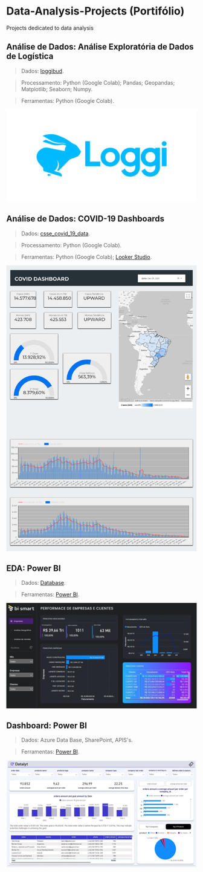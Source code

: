 # Data-Analysis-Projects (Portifólio)
Projects dedicated to data analysis

## Análise de Dados: Análise Exploratória de Dados de Logística

> Dados: [loggibud](https://github.com/loggi/loggibud).

> Processamento: Python (Google Colab); Pandas; Geopandas; Matplotlib; Seaborn; Numpy.

> Ferramentas: Python (Google Colab).

![image](https://github.com/yuremartins/Data-Analysis-Projects/blob/main/PrtSc/Imagem_Logo_Completo_Azul.png?raw=true)


## Análise de Dados: COVID-19 Dashboards


> Dados: [csse_covid_19_data](https://github.com/CSSEGISandData/COVID-19/tree/master/csse_covid_19_data/csse_covid_19_daily_reports).

> Processamento: Python (Google Colab).

> Ferramentas: Python (Google Colab); [Looker Studio](https://github.com/yuremartins/Data-Analysis-Projects/blob/main/COVID-19%20Dashboards/covid-dashboard.pdf).

![image](https://github.com/yuremartins/Data-Analysis-Projects/blob/main/PrtSc/covid-dasboard.png?raw=true)

## EDA: Power BI


> Dados: [Database](EDA-BI/Database.xlsx).

> Ferramentas: [Power BI](https://app.powerbi.com/view?r=eyJrIjoiN2MwMmE5YTUtNWNjNS00OGY0LWExYWMtNGY5MDgzYTNkNzg3IiwidCI6ImU4Y2YyNjM5LTFmOTgtNGJiNC1iZDg5LWFiZDE0OTI4OTM3ZiJ9).

![image](EDA-BI/PrtSc.jpeg)


## Dashboard: Power BI


> Dados: Azure Data Base, SharePoint, APIS's.

> Ferramentas: [Power BI](https://app.powerbi.com/view?r=eyJrIjoiZTEwYTU0MjUtNWZiYS00ZTYyLWI2NDktMzQ2NzBiNTUxODJjIiwidCI6ImU4Y2YyNjM5LTFmOTgtNGJiNC1iZDg5LWFiZDE0OTI4OTM3ZiJ9).

![image](https://github.com/yuremartins/Data-Analysis-Projects/blob/main/PrtSc/PrtSc_Dashboard.jpg?raw=true)
